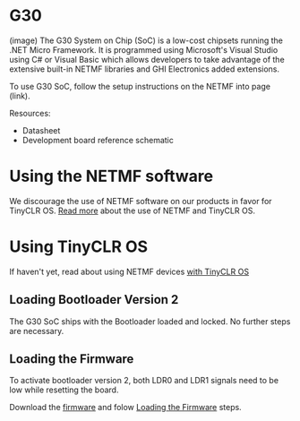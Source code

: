 # G30
(image)
The G30 System on Chip (SoC) is a low-cost chipsets running the .NET Micro Framework. It is programmed using Microsoft's Visual Studio using C# or Visual Basic which allows developers to take advantage of the extensive built-in NETMF libraries and GHI Electronics added extensions.

To use G30 SoC, follow the setup instructions on the NETMF into page (link).

Resources:
*	Datasheet
*	Development board reference schematic

# Using the NETMF software
We discourage the use of NETMF software on our products in favor for TinyCLR OS. [Read more](../legacy_products/netmf/intro.md) about the use of NETMF and TinyCLR OS.

# Using TinyCLR OS
If haven't yet, read about using NETMF devices [with TinyCLR OS](../legacy_products/netmf/intro.md#with-tinyclr-os)

## Loading Bootloader Version 2
The G30 SoC ships with the Bootloader loaded and locked. No further steps are necessary.

## Loading the Firmware

To activate bootloader version 2, both LDR0 and LDR1 signals need to be low while resetting the board.

Download the [firmware](http://files.ghielectronics.com/downloads/TinyCLR/Firmware/G30/G30%20Firmware.0.6.0.ghi) and folow [Loading the Firmware](../legacy_products/netmf/intro.md#loading-the-firmware) steps.
